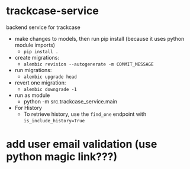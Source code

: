 # trackcase-service
backend service for trackcase

* make changes to models, then run pip install (because it uses python module imports)
  * `pip install .`
* create migrations:
  * `alembic revision --autogenerate -m COMMIT_MESSAGE`
* run migrations:
  * `alembic upgrade head`
* revert one migration:
  * `alembic downgrade -1`
* run as module
  * python -m src.trackcase_service.main
* For History
  * To retrieve history, use the `find_one` endpoint with `is_include_history=True`

# add user email validation (use python magic link???)
